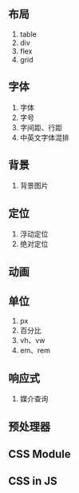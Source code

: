 ## 布局
1. table
2. div
3. flex
4. grid

## 字体
1. 字体
2. 字号
3. 字间距、行距
4. 中英文字体混排


## 背景
1. 背景图片

## 定位
1. 浮动定位
2. 绝对定位

## 动画


## 单位
1. px
2. 百分比
3. vh、vw
4. em、rem

## 响应式
1. 媒介查询

## 预处理器

## CSS Module

## CSS in JS
